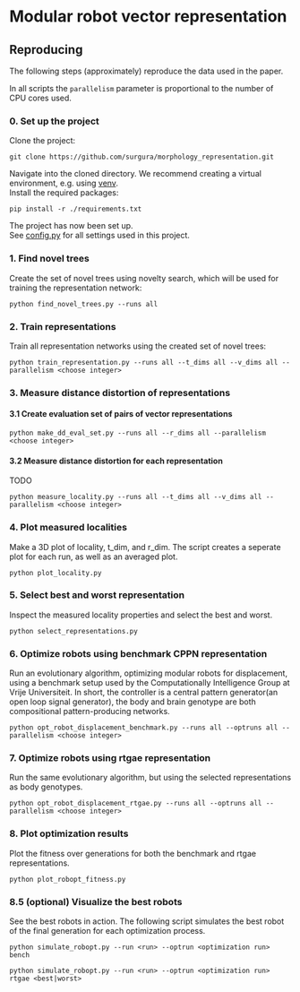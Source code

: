 # Modular robot vector representation

## Reproducing
The following steps (approximately) reproduce the data used in the paper.

In all scripts the `parallelism` parameter is proportional to the number of CPU cores used.

### 0. Set up the project
Clone the project:

```shell
git clone https://github.com/surgura/morphology_representation.git
```

Navigate into the cloned directory.
We recommend creating a virtual environment, e.g. using [venv](https://docs.python.org/3/library/venv.html).
\
Install the required packages:

```shell
pip install -r ./requirements.txt
```

The project has now been set up.
\
See [config.py](config.py) for all settings used in this project.

### 1. Find novel trees
Create the set of novel trees using novelty search, which will be used for training the representation network:

```shell
python find_novel_trees.py --runs all
```

### 2. Train representations
Train all representation networks using the created set of novel trees:

```shell
python train_representation.py --runs all --t_dims all --v_dims all --parallelism <choose integer>
```

### 3. Measure distance distortion of representations

#### 3.1 Create evaluation set of pairs of vector representations
```shell
python make_dd_eval_set.py --runs all --r_dims all --parallelism <choose integer>
```

#### 3.2 Measure distance distortion for each representation

TODO
```shell
python measure_locality.py --runs all --t_dims all --v_dims all --parallelism <choose integer>
```

### 4. Plot measured localities
Make a 3D plot of locality, t_dim, and r_dim. The script creates a seperate plot for each run, as well as an averaged plot.

```shell
python plot_locality.py
```

### 5. Select best and worst representation
Inspect the measured locality properties and select the best and worst.

```shell
python select_representations.py
```

### 6. Optimize robots using benchmark CPPN representation
Run an evolutionary algorithm, optimizing modular robots for displacement, using a benchmark setup used by the Computationally Intelligence Group at Vrije Universiteit. In short, the controller is a central pattern generator(an open loop signal generator), the body and brain genotype are both compositional pattern-producing networks.

```shell
python opt_robot_displacement_benchmark.py --runs all --optruns all --parallelism <choose integer>
```

### 7. Optimize robots using rtgae representation
Run the same evolutionary algorithm, but using the selected representations as body genotypes.

```shell
python opt_robot_displacement_rtgae.py --runs all --optruns all --parallelism <choose integer>
```

### 8. Plot optimization results
Plot the fitness over generations for both the benchmark and rtgae representations.

```shell
python plot_robopt_fitness.py
```

### 8.5 (optional) Visualize the best robots
See the best robots in action. The following script simulates the best robot of the final generation for each optimization process.

```shell
python simulate_robopt.py --run <run> --optrun <optimization run> bench
```

```shell
python simulate_robopt.py --run <run> --optrun <optimization run> rtgae <best|worst>
```
